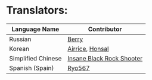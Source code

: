# Translators:
| Language Name | Contributor |
|--|--|
| Russian | [Berry](https://steamcommunity.com/profiles/76561198158864042) |
| Korean | [Airrice](https://steamcommunity.com/profiles/76561198042831073), [Honsal](https://steamcommunity.com/profiles/76561198013169817) |
| Simplified Chinese | [Insane Black Rock Shooter](https://steamcommunity.com/profiles/76561198314221237) |
| Spanish (Spain) | [Ryo567](https://steamcommunity.com/profiles/76561198009674175) |
